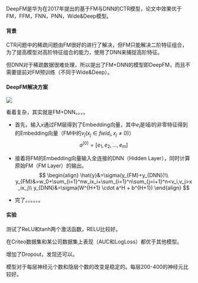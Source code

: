 DeepFM是华为在2017年提出的基于FM与DNN的CTR模型，论文中效果优于FM，FFM，FNN，PNN，Wide&Deep模型。

#### 背景

CTR问题中的稀疏问题由FM很好的进行了解决，但FM只能解决二阶特征组合，为了提高模型对高阶特征组合的能力，使用了DNN来捕捉高阶特征。

但DNN对于稀疏数据很难处理，所以提出了FM+DNN的模型即DeepFM，而且不需要提前对FM预训练（不同于Wide&Deep）。

#### DeepFM解决方案

![](C:\Users\Lunus\Desktop\推荐系统\图\DeepFM结构图.jpg)

看着复杂，其实就是FM+DNN。。。。

- 首先，输入$x$通过FM层得到了Embedding向量，其中$e_i$是域$i$的非零特征得到的Embedding向量（FM中的$v_j(x_j \in field_i ,x_j\not=0)​$）
  $$
  a^{(0)}=[e_1,e_2,...,e_m]
  $$

- 接着将FM的Embedding向量输入全连接的DNN（Hidden Layer），同时计算原始FM（FM Layer）的输出。
  $$
  \begin{align}
  \hat{y}&=\sigma(y_{FM}+y_{DNN})\\
  y_{FM}&=w_0+\sum_{i=1}^nw_ix_i+\sum_{i=1}^n\sum_{j=i+1}^n<v_i,v_j>x_ix_j\\
  y_{DNN}&=\sigma(W^{H+1} \cdot a^H + b^{H+1})
  \end{align}
  $$

- 完了。。。。。。

#### 实验

测试了ReLU和tanh两个激活函数，RELU比较好。

在Criteo数据集和某公司数据集上表现（AUC和LogLoss）都优于其他模型。

增加了Dropout，发现还可以。

模型对于每层神经元个数和隐层个数的改变是稳定的。每层200-400的神经元比较好。